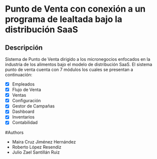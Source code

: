 # Punto de Venta con conexión a un programa de lealtada bajo la distribución SaaS
## Descripción
Sistema de Punto de Venta dirigido a los micronegocios enfocados en la industria de los alimentos bajo el modelo de distribución SaaS. 
El sistema punto de venta cuenta con 7 módulos los cuales se presentan a continuación:
- [x] Empleados
- [x] Flujo de Venta
- [x] Ventas
- [x] Configuración
- [x] Gestor de Campañas
- [x] Dashboard
- [x] Inventarios
- [x] Contabilidad

#Authors
+ Maira Cruz Jiménez Hernández
+ Roberto López Resendíz
+ Julio Zael Santillán Ruiz




